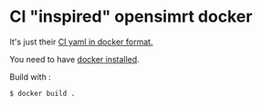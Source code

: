 # CI "inspired" opensimrt docker

It's just their [CI yaml in docker format. ](https://github.com/mitkof6/OpenSimRT)


You need to have [docker installed](https://docs.docker.com/get-docker/).

Build with :

    $ docker build . 


